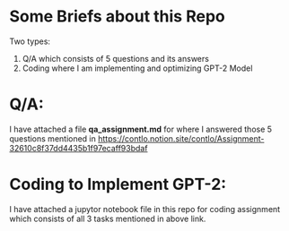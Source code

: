 # Some Briefs about this Repo
Two types:
1. Q/A which consists of 5 questions and its answers
2. Coding where I am implementing and optimizing GPT-2 Model

# Q/A:

I have attached a file **qa_assignment.md** for where I answered those 5 questions mentioned in 
https://contlo.notion.site/contlo/Assignment-32610c8f37dd4435b1f97ecaff93bdaf

# Coding to Implement GPT-2:

I have attached a jupytor notebook file in this repo for coding assignment which consists of all 3 tasks mentioned in above link.
